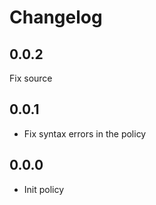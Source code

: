 # Changelog

## 0.0.2

Fix source

## 0.0.1

* Fix syntax errors in the policy

## 0.0.0

* Init policy
